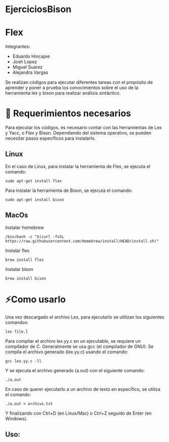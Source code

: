 # EjerciciosBison

# Flex
Integrantes:

- Eduardo Hincapie 
- Josh Lopez 
- Miguel Suarez 
- Alejandra Vargas

Se realizan códigos para ejecutar diferentes tareas con el propósito de aprender y poner a prueba los conocimientos sobre el uso de la herramienta lex y bison para realizar análisis sintáctico.

# 🧷 Requerimientos necesarios

Para ejecutar los códigos, es necesario contar con las herramientas de Lex y Yacc, o Flex y Bison. Dependiendo del sistema operativo, se pueden necesitar pasos específicos para instalarlo.

## Linux
En el caso de Linux, para instalar la herramienta de Flex, se ejecuta el comando:

```
sudo apt-get install flex
```

Para instalar la herramienta de Bison, se ejecuta el comando:

```
sudo apt-get install bison
```

## MacOs

Instalar homebrew
```
/bin/bash -c "$(curl -fsSL https://raw.githubusercontent.com/Homebrew/install/HEAD/install.sh)"
```

Instalar flex
```
brew install flex
```

Instalar bison
```
brew install bison
```

# ⚡Como usarlo

Una vez descargado el archivo Lex, para ejecutarlo se utilizan los siguientes comandos:

```
lex file.l 
```

Para compilar el archivo lex.yy.c en un ejecutable, se requiere un compilador de C. Generalmente se usa gcc (el compilador de GNU). Se compila el archivo generado (lex.yy.c) usando el comando:

```
gcc lex.yy.c -ll
```

Y se ejecuta el archivo generado (a.out) con el siguiente comando:

```
./a.out
```

En caso de querer ejecutarlo a un archivo de texto en específico, se utiliza el comando:

```
./a.out < archivo.txt
```

Y finalizando con Ctrl+D (en Linux/Mac) o Ctrl+Z seguido de Enter (en Windows).


## Uso:
